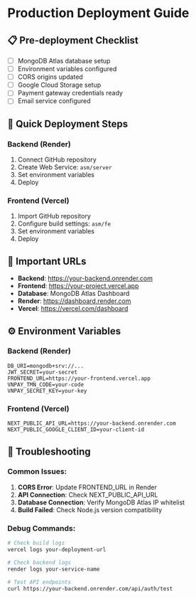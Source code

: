 # Production Deployment Guide

## 📋 Pre-deployment Checklist

- [ ] MongoDB Atlas database setup
- [ ] Environment variables configured
- [ ] CORS origins updated
- [ ] Google Cloud Storage setup
- [ ] Payment gateway credentials ready
- [ ] Email service configured

## 🎯 Quick Deployment Steps

### Backend (Render)
1. Connect GitHub repository
2. Create Web Service: `asm/server`
3. Set environment variables
4. Deploy

### Frontend (Vercel)  
1. Import GitHub repository
2. Configure build settings: `asm/fe`
3. Set environment variables
4. Deploy

## 🔗 Important URLs

- **Backend**: https://your-backend.onrender.com
- **Frontend**: https://your-project.vercel.app
- **Database**: MongoDB Atlas Dashboard
- **Render**: https://dashboard.render.com
- **Vercel**: https://vercel.com/dashboard

## ⚙️ Environment Variables

### Backend (Render)
```
DB_URI=mongodb+srv://...
JWT_SECRET=your-secret
FRONTEND_URL=https://your-frontend.vercel.app
VNPAY_TMN_CODE=your-code
VNPAY_SECRET_KEY=your-key
```

### Frontend (Vercel)
```
NEXT_PUBLIC_API_URL=https://your-backend.onrender.com
NEXT_PUBLIC_GOOGLE_CLIENT_ID=your-client-id
```

## 🚨 Troubleshooting

### Common Issues:
1. **CORS Error**: Update FRONTEND_URL in Render
2. **API Connection**: Check NEXT_PUBLIC_API_URL
3. **Database Connection**: Verify MongoDB Atlas IP whitelist
4. **Build Failed**: Check Node.js version compatibility

### Debug Commands:
```bash
# Check build logs
vercel logs your-deployment-url

# Check backend logs  
render logs your-service-name

# Test API endpoints
curl https://your-backend.onrender.com/api/auth/test
```
